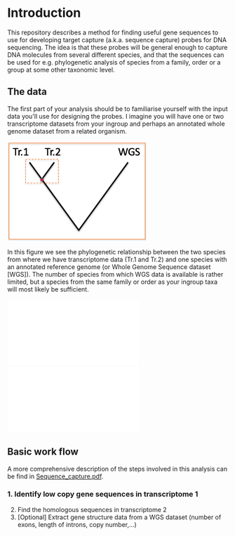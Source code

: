 # Introduction
This repository describes a method for finding useful gene sequences to use for developing target capture (a.k.a. sequence capture) probes for DNA sequencing. The idea is that these probes will be general enough to capture DNA molecules from several different species, and that the sequences can be used for e.g. phylogenetic analysis of species from a family, order or a group at some other taxonomic level.

## The data
The first part of your analysis should be to familiarise yourself with the input data you'll use for designing the probes. I imagine you will have one or two transcriptome datasets from your ingroup and perhaps an annotated whole genome dataset from a related organism.

![Data](images/1.png)

In this figure we see the phylogenetic relationship between the two species from where we have transcriptome data (Tr.1 and Tr.2) and one species with an annotated reference genome (or Whole Genome Sequence dataset [WGS]). The number of species from which WGS data is available is rather limited, but a species from the same family or order as your ingroup taxa will most likely be sufficient. 

![Best case scenario](images/2.pdf)
![Reality](images/3.pdf)

## Basic work flow
A more comprehensive description of the steps involved in this analysis can be find in [Sequence_capture.pdf](./Sequence_capture.pdf).

### 1. Identify low copy gene sequences in transcriptome 1
2. Find the homologous sequences in transcriptome 2
3. [Optional] Extract gene structure data from a WGS dataset (number of exons, length of introns, copy number,…)

